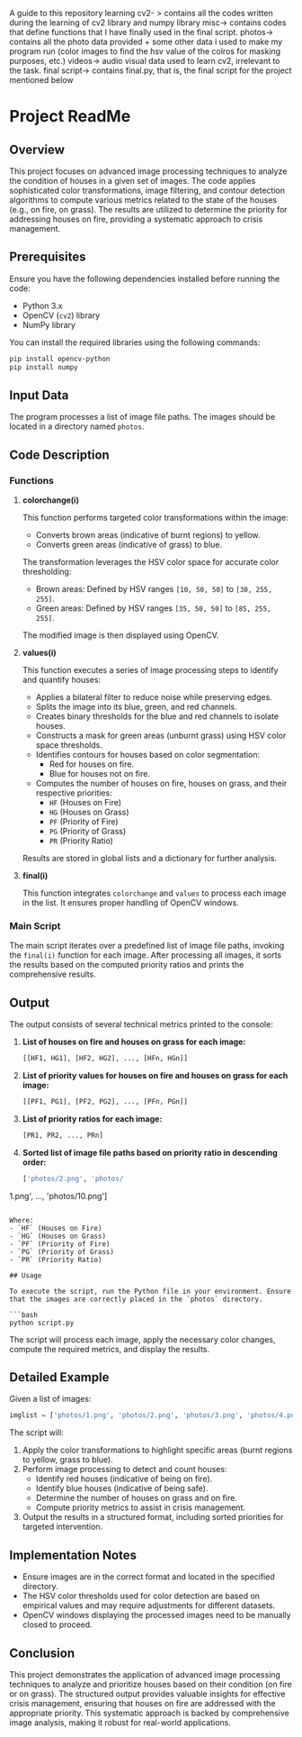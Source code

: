 A guide to this repository 
learning cv2- > contains all the codes written during the learning of cv2 library and numpy library 
misc-> contains codes that define functions that I have finally used in the final script.
photos-> contains all the photo data provided + some other data i used to make my program run (color images to find the hsv value of the colros for masking purposes, etc.)
videos-> audio visual data used to learn cv2, irrelevant to the task.
final script-> contains final.py, that is, the final script for the project mentioned below


# Project ReadMe

## Overview

This project focuses on advanced image processing techniques to analyze the condition of houses in a given set of images. The code applies sophisticated color transformations, image filtering, and contour detection algorithms to compute various metrics related to the state of the houses (e.g., on fire, on grass). The results are utilized to determine the priority for addressing houses on fire, providing a systematic approach to crisis management.

## Prerequisites

Ensure you have the following dependencies installed before running the code:

- Python 3.x
- OpenCV (`cv2`) library
- NumPy library

You can install the required libraries using the following commands:

```bash
pip install opencv-python
pip install numpy
```

## Input Data

The program processes a list of image file paths. The images should be located in a directory named `photos`.

## Code Description

### Functions

1. **colorchange(i)**

   This function performs targeted color transformations within the image:
   - Converts brown areas (indicative of burnt regions) to yellow.
   - Converts green areas (indicative of grass) to blue.

   The transformation leverages the HSV color space for accurate color thresholding:
   - Brown areas: Defined by HSV ranges `[10, 50, 50]` to `[30, 255, 255]`.
   - Green areas: Defined by HSV ranges `[35, 50, 50]` to `[85, 255, 255]`.

   The modified image is then displayed using OpenCV.

2. **values(i)**

   This function executes a series of image processing steps to identify and quantify houses:
   - Applies a bilateral filter to reduce noise while preserving edges.
   - Splits the image into its blue, green, and red channels.
   - Creates binary thresholds for the blue and red channels to isolate houses.
   - Constructs a mask for green areas (unburnt grass) using HSV color space thresholds.
   - Identifies contours for houses based on color segmentation:
     - Red for houses on fire.
     - Blue for houses not on fire.
   - Computes the number of houses on fire, houses on grass, and their respective priorities:
     - `HF` (Houses on Fire)
     - `HG` (Houses on Grass)
     - `PF` (Priority of Fire)
     - `PG` (Priority of Grass)
     - `PR` (Priority Ratio)

   Results are stored in global lists and a dictionary for further analysis.

3. **final(i)**

   This function integrates `colorchange` and `values` to process each image in the list. It ensures proper handling of OpenCV windows.

### Main Script

The main script iterates over a predefined list of image file paths, invoking the `final(i)` function for each image. After processing all images, it sorts the results based on the computed priority ratios and prints the comprehensive results.

## Output

The output consists of several technical metrics printed to the console:

1. **List of houses on fire and houses on grass for each image:**

   ```python
   [[HF1, HG1], [HF2, HG2], ..., [HFn, HGn]]
   ```

2. **List of priority values for houses on fire and houses on grass for each image:**

   ```python
   [[PF1, PG1], [PF2, PG2], ..., [PFn, PGn]]
   ```

3. **List of priority ratios for each image:**

   ```python
   [PR1, PR2, ..., PRn]
   ```

4. **Sorted list of image file paths based on priority ratio in descending order:**

   ```python
   ['photos/2.png', 'photos/

1.png', ..., 'photos/10.png']
   ```

Where:
- `HF` (Houses on Fire)
- `HG` (Houses on Grass)
- `PF` (Priority of Fire)
- `PG` (Priority of Grass)
- `PR` (Priority Ratio)

## Usage

To execute the script, run the Python file in your environment. Ensure that the images are correctly placed in the `photos` directory.

```bash
python script.py
```

The script will process each image, apply the necessary color changes, compute the required metrics, and display the results.

## Detailed Example

Given a list of images:

```python
imglist = ['photos/1.png', 'photos/2.png', 'photos/3.png', 'photos/4.png', 'photos/5.png', 'photos/6.png', 'photos/7.png', 'photos/8.png', 'photos/10.png', 'photos/11.png']
```

The script will:

1. Apply the color transformations to highlight specific areas (burnt regions to yellow, grass to blue).
2. Perform image processing to detect and count houses:
   - Identify red houses (indicative of being on fire).
   - Identify blue houses (indicative of being safe).
   - Determine the number of houses on grass and on fire.
   - Compute priority metrics to assist in crisis management.
3. Output the results in a structured format, including sorted priorities for targeted intervention.

## Implementation Notes

- Ensure images are in the correct format and located in the specified directory.
- The HSV color thresholds used for color detection are based on empirical values and may require adjustments for different datasets.
- OpenCV windows displaying the processed images need to be manually closed to proceed.

## Conclusion

This project demonstrates the application of advanced image processing techniques to analyze and prioritize houses based on their condition (on fire or on grass). The structured output provides valuable insights for effective crisis management, ensuring that houses on fire are addressed with the appropriate priority. This systematic approach is backed by comprehensive image analysis, making it robust for real-world applications.
